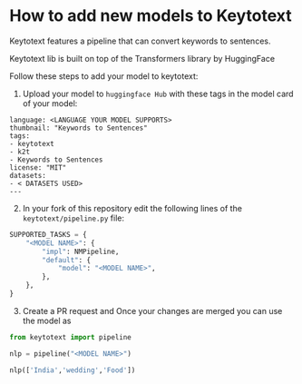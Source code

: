 # How to add new models to Keytotext

Keytotext features a pipeline that can convert keywords to sentences.

Keytotext lib is built on top of the Transformers library by HuggingFace 

Follow these steps to add your model to keytotext:

1) Upload your model to `huggingface Hub` with these tags in the model card of your model:
```
language: <LANGUAGE YOUR MODEL SUPPORTS>
thumbnail: "Keywords to Sentences"
tags:
- keytotext
- k2t
- Keywords to Sentences
license: "MIT"
datasets:
- < DATASETS USED>
---
```

2) In your fork of this repository edit the following lines of the `keytotext/pipeline.py` file:

``` python
SUPPORTED_TASKS = {
    "<MODEL NAME>": {
        "impl": NMPipeline,
        "default": {
            "model": "<MODEL NAME>",
        },
    },
}
```

3) Create a PR request and Once your changes are merged you can use the model as

```python
from keytotext import pipeline

nlp = pipeline("<MODEL NAME>")

nlp(['India','wedding','Food'])
```